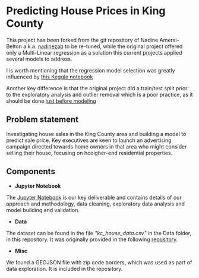 # Predicting House Prices in King County

This project has been forked from the git repository of Nadine Amersi-Belton a.k.a. [nadinezab](https://github.com/nadinezab/kc-house-prices-prediction/blob/master/kc-house-prices.ipynb) to be re-tuned, while the original project offered only a Multi-Linear regression as a solution this current projects applied several models to address.

I is worth mentioning that the regression model selection was greatly influenced by [this Keggle notebook](https://www.kaggle.com/code/junkal/selecting-the-best-regression-model)

Another key difference is that the original project did a train/test split prior to the exploratory analysis and outlier removal which is a poor practice, as it should be done [just before modeling](https://datascience.stackexchange.com/questions/75702/when-should-you-remove-outliers)

## Problem statement

 Investigating house sales in the King County area and building a model to predict sale price. Key executives are keen to launch an advertising campaign directed towards home owners in that area who might consider selling their house, focusing on hcoigher-end residential properties.

## Components

* **Jupyter Notebook**

The [Jupyter Notebook](https://github.com/DimitriyDashinov/kc-house-prices-prediction/blob/master/kc-house-prices.ipynb) is our key deliverable and contains details of our approach and methodology, data cleaning, exploratory data analysis and model building and validation.

* **Data**

The dataset can be found in the file *"kc_house_data.csv"* in the Data folder, in this repository. It was originally provided in the following [repository](https://github.com/learn-co-students/dsc-mod-2-project-v2-1-onl01-dtsc-pt-012120). 

* **Misc**

We found a GEOJSON file with zip code borders, which was used as part of data exploration. It is included in the repository.


